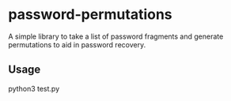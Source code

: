 # password-permutations
A simple library to take a list of password fragments and generate permutations to aid in password recovery.

## Usage
python3 test.py

